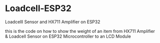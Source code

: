 # Loadcell-ESP32
Loadcelll Sensor and HX711 Amplifier on ESP32

this is the code on how to show the weight of an item from HX711 Amplifier & Loadcell Sensor
on ESP32 Microcontroller to an LCD Module
